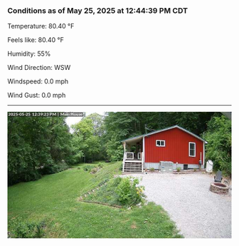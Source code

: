 ### Conditions as of May 25, 2025 at 12:44:39 PM CDT 

Temperature: 80.40 &deg;F

Feels like: 80.40 &deg;F

Humidity: 55%

Wind Direction: WSW

Windspeed: 0.0 mph

Wind Gust: 0.0 mph

---

<img src="./images/latest.jpeg"/>

